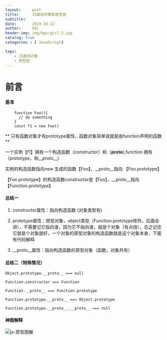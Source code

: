 ```yaml
---
layout:     post
title:      JS面向对象和原型链
subtitle:   
date:       2019-10-12
author:     hdj
header-img: img/bgs/girl-3.jpg
catalog: true
categories : [ JavaScript]

tags:
    - JS面向对象
    - 原型链
---
```



# 前言

#### 基准

        function Foo(){
          // do something
        }
        const f1 = new Foo() 
        
        
        
        
      

** 只有函数对象才有prototype属性，函数对象简单说就是由function声明的函数 **

一个实例【f1】拥有一个构造函数（constructor）和（__proto__),function 拥有（prototype，和__proto__)

实例的构造函数指向new 生成的函数【Foo】，__proto__指向 【Foo.prototype】

【Foo.prototype】的构造函数constructor是【Foo】，__proto__指向 【Function.prototype】

#### 总结一
  1. constructor属性：指向构造函数 (对象类型有)
  
  2. prototype属性：原型对象，object类型（Function.prototype除外，后面会讲），不需要记它指向谁，因为它不指向谁，就是个对象（有点绕），总之记住它就是个对象就好，一个对象的原型对象的构造函数就是这个对象本身，下面有代码解释
  
  3. __proto__属性：指向构造函数的原型对象（函数，对象共有）
  
#### 总结二（特殊情况）
    
    Object.prototype.__proto__ === null
    
    Function.constructor === Function
    
    Function.__proto__ === Function.prototype
    
    Function.prototype.__proto__ === Object.prototype
    
    Function.prototype.__proto__.__proto__ === null


#### 神图解释
   ![js-原型图解](http://hdj2048228.github.io/img/2019-10/js_prototype.jpg)

